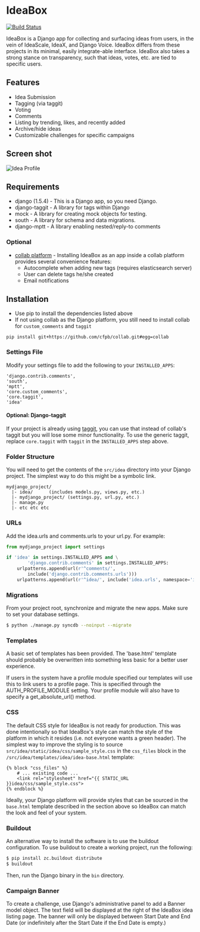 # IdeaBox

[![Build Status](https://travis-ci.org/cfpb/idea-box.svg?branch=master)](https://travis-ci.org/cfpb/idea-box)

IdeaBox is a Django app for collecting and surfacing ideas from users, in the vein of
IdeaScale, IdeaX, and Django Voice. IdeaBox differs from these projects in its minimal,
easily integrate-able interface. IdeaBox also takes a strong stance on transparency,
such that ideas, votes, etc. are tied to specific users.

## Features
* Idea Submission
* Tagging (via taggit)
* Voting
* Comments
* Listing by trending, likes, and recently added
* Archive/hide ideas
* Customizable challenges for specific campaigns

## Screen shot

![Idea Profile](https://raw.github.com/cfpb/idea-box/master/doc/images/profile.png)

## Requirements
* django (1.5.4) - This is a Django app, so you need Django.
* django-taggit - A library for tags within Django
* mock - A library for creating mock objects for testing. 
* south - A library for schema and data migrations.
* django-mptt - A library enabling nested/reply-to comments

### Optional
* [collab platform](http://github.com/cfpb/collab) - Installing IdeaBox as an app inside a collab platform provides several convenience features:
  * Autocomplete when adding new tags (requires elasticsearch server)
  * User can delete tags he/she created
  * Email notifications


## Installation

* Use pip to install the dependencies listed above
* If not using collab as the Django platform, you still need to install collab for `custom_comments` and `taggit`

```
pip install git+https://github.com/cfpb/collab.git#egg=collab
```

### Settings File
Modify your settings file to add the following to your `INSTALLED_APPS`:
```
'django.contrib.comments',
'south',
'mptt',
'core.custom_comments',
'core.taggit',
'idea'
```

#### Optional: Django-taggit

If your project is already using [taggit](https://github.com/alex/django-taggit), you can use that instead of collab's taggit but you will lose some minor functionality.  To use the generic taggit, replace `core.taggit` with `taggit` in the `INSTALLED_APPS` step above.

### Folder Structure

You will need to get the contents of the ```src/idea``` directory into
your Django project. The simplest way to do this might be a symbolic
link.

```
mydjango_project/
  |- idea/      (includes models.py, views.py, etc.)
  |- mydjango_project/ (settings.py, url.py, etc.)
  |- manage.py
  |- etc etc etc
```

### URLs

Add the idea.urls and comments.urls to your url.py. For 
example:

```python
from mydjango_project import settings

if 'idea' in settings.INSTALLED_APPS and \
        'django.contrib.comments' in settings.INSTALLED_APPS:
    urlpatterns.append(url(r'^comments/',
        include('django.contrib.comments.urls')))
    urlpatterns.append(url(r'^idea/', include('idea.urls', namespace='idea')))
```


### Migrations

From your project root, synchronize and migrate the new apps.  Make sure to set your database settings.

```bash
$ python ./manage.py syncdb --noinput --migrate
```

### Templates

A basic set of templates has been provided. The 'base.html' template should
probably be overwritten into something less basic for a better user experience. 

If users in the system have a profile module specified our templates will use
this to link users to a profile page.  This is specified through the
AUTH_PROFILE_MODULE setting. Your profile module will also have to specify a
get_absolute_url() method.

### CSS

The default CSS style for IdeaBox is not ready for production.  This was done
intentionally so that IdeaBox's style can match the style of the platform in
which it resides (i.e. not everyone wants a green header).  The simplest way to
improve the styling is to source `src/idea/static/idea/css/sample_style.css`
in the `css_files` block in the `/src/idea/templates/idea/idea-base.html` template:

```
{% block "css_files" %}
    # ... existing code ...
    <link rel="stylesheet" href="{{ STATIC_URL }}idea/css/sample_style.css">
{% endblock %}
```

Ideally, your Django platform will provide styles that can be sourced in the
`base.html` template described in the section above so IdeaBox can match the
look and feel of your system.


### Buildout
An alternative way to install the software is to use the buildout configuration.
To use buildout to create a working project, run the following:
```bash
$ pip install zc.buildout distribute
$ buildout
```
Then, run the Django binary in the ```bin``` directory.

### Campaign Banner

To create a challenge, use Django's administrative panel to add a Banner model object. The
text field will be displayed at the right of the IdeaBox idea listing page. The banner
will only be displayed between Start Date and End Date (or indefinitely after the Start
Date if the End Date is empty.)
